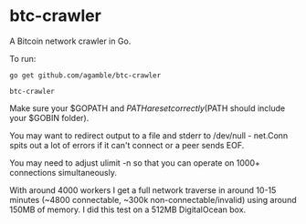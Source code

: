 # btc-crawler
A Bitcoin network crawler in Go.

To run:

    go get github.com/agamble/btc-crawler
    
    btc-crawler
    
Make sure your $GOPATH and $PATH are set correctly ($PATH should include your $GOBIN folder).

You may want to redirect output to a file and stderr to /dev/null - net.Conn spits out a lot of errors if it can't connect or a peer sends EOF.

You may need to adjust ulimit -n so that you can operate on 1000+ connections simultaneously.

With around 4000 workers I get a full network traverse in around 10-15 minutes (~4800 connectable, ~300k non-connectable/invalid) using around 150MB of memory. I did this test on a 512MB DigitalOcean box.
